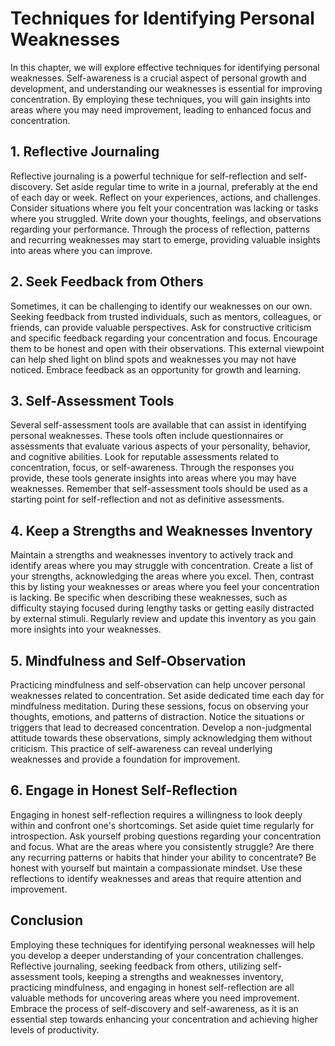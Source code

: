 Techniques for Identifying Personal Weaknesses
=======================================================

In this chapter, we will explore effective techniques for identifying personal weaknesses. Self-awareness is a crucial aspect of personal growth and development, and understanding our weaknesses is essential for improving concentration. By employing these techniques, you will gain insights into areas where you may need improvement, leading to enhanced focus and concentration.

**1. Reflective Journaling**
----------------------------

Reflective journaling is a powerful technique for self-reflection and self-discovery. Set aside regular time to write in a journal, preferably at the end of each day or week. Reflect on your experiences, actions, and challenges. Consider situations where you felt your concentration was lacking or tasks where you struggled. Write down your thoughts, feelings, and observations regarding your performance. Through the process of reflection, patterns and recurring weaknesses may start to emerge, providing valuable insights into areas where you can improve.

**2. Seek Feedback from Others**
--------------------------------

Sometimes, it can be challenging to identify our weaknesses on our own. Seeking feedback from trusted individuals, such as mentors, colleagues, or friends, can provide valuable perspectives. Ask for constructive criticism and specific feedback regarding your concentration and focus. Encourage them to be honest and open with their observations. This external viewpoint can help shed light on blind spots and weaknesses you may not have noticed. Embrace feedback as an opportunity for growth and learning.

**3. Self-Assessment Tools**
----------------------------

Several self-assessment tools are available that can assist in identifying personal weaknesses. These tools often include questionnaires or assessments that evaluate various aspects of your personality, behavior, and cognitive abilities. Look for reputable assessments related to concentration, focus, or self-awareness. Through the responses you provide, these tools generate insights into areas where you may have weaknesses. Remember that self-assessment tools should be used as a starting point for self-reflection and not as definitive assessments.

**4. Keep a Strengths and Weaknesses Inventory**
------------------------------------------------

Maintain a strengths and weaknesses inventory to actively track and identify areas where you may struggle with concentration. Create a list of your strengths, acknowledging the areas where you excel. Then, contrast this by listing your weaknesses or areas where you feel your concentration is lacking. Be specific when describing these weaknesses, such as difficulty staying focused during lengthy tasks or getting easily distracted by external stimuli. Regularly review and update this inventory as you gain more insights into your weaknesses.

**5. Mindfulness and Self-Observation**
---------------------------------------

Practicing mindfulness and self-observation can help uncover personal weaknesses related to concentration. Set aside dedicated time each day for mindfulness meditation. During these sessions, focus on observing your thoughts, emotions, and patterns of distraction. Notice the situations or triggers that lead to decreased concentration. Develop a non-judgmental attitude towards these observations, simply acknowledging them without criticism. This practice of self-awareness can reveal underlying weaknesses and provide a foundation for improvement.

**6. Engage in Honest Self-Reflection**
---------------------------------------

Engaging in honest self-reflection requires a willingness to look deeply within and confront one's shortcomings. Set aside quiet time regularly for introspection. Ask yourself probing questions regarding your concentration and focus. What are the areas where you consistently struggle? Are there any recurring patterns or habits that hinder your ability to concentrate? Be honest with yourself but maintain a compassionate mindset. Use these reflections to identify weaknesses and areas that require attention and improvement.

Conclusion
----------

Employing these techniques for identifying personal weaknesses will help you develop a deeper understanding of your concentration challenges. Reflective journaling, seeking feedback from others, utilizing self-assessment tools, keeping a strengths and weaknesses inventory, practicing mindfulness, and engaging in honest self-reflection are all valuable methods for uncovering areas where you need improvement. Embrace the process of self-discovery and self-awareness, as it is an essential step towards enhancing your concentration and achieving higher levels of productivity.

